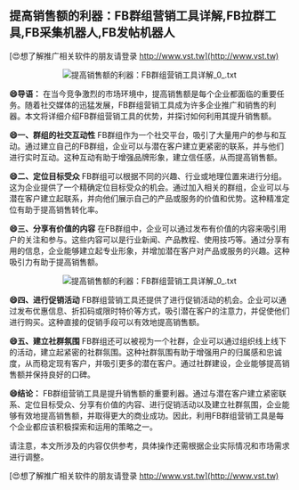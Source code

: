 ## **提高销售额的利器：FB群组营销工具详解,FB拉群工具,FB采集机器人,FB发帖机器人**

[😍想了解推广相关软件的朋友请登录 http://www.vst.tw](http://www.vst.tw)

 <center><img src="https://vst.tw/MP4/tuiguang/png/1.png" alt="提高销售额的利器：FB群组营销工具详解_0_.txt"></center>

**😄导语：**
在当今竞争激烈的市场环境中，提高销售额是每个企业都面临的重要任务。随着社交媒体的迅猛发展，FB群组营销工具成为许多企业推广和销售的利器。本文将详细介绍FB群组营销工具的优势，并探讨如何利用其提升销售额。

**😄一、群组的社交互动性**
FB群组作为一个社交平台，吸引了大量用户的参与和互动。通过建立自己的FB群组，企业可以与潜在客户建立更紧密的联系，并与他们进行实时互动。这种互动有助于增强品牌形象，建立信任感，从而提高销售额。

**😄二、定位目标受众**
FB群组可以根据不同的兴趣、行业或地理位置来进行分组。这为企业提供了一个精确定位目标受众的机会。通过加入相关的群组，企业可以与潜在客户建立起联系，并向他们展示自己的产品或服务的价值和优势。这种精准定位有助于提高销售转化率。

**😄三、分享有价值的内容**
在FB群组中，企业可以通过发布有价值的内容来吸引用户的关注和参与。这些内容可以是行业新闻、产品教程、使用技巧等。通过分享有用的信息，企业能够建立起专业形象，并增加潜在客户对产品或服务的兴趣。这种吸引力有助于提高销售额。

 <center><img src="https://vst.tw/MP4/tuiguang/png/6.png" alt="提高销售额的利器：FB群组营销工具详解_0_.txt"></center>

**😄四、进行促销活动**
FB群组营销工具还提供了进行促销活动的机会。企业可以通过发布优惠信息、折扣码或限时特价等方式，吸引潜在客户的注意力，并促使他们进行购买。这种直接的促销手段可以有效地提高销售额。

**😄五、建立社群氛围**
FB群组还可以被视为一个社群，企业可以通过组织线上线下的活动，建立起紧密的社群氛围。这种社群氛围有助于增强用户的归属感和忠诚度，从而稳定现有客户，并吸引更多的潜在客户。通过社群建设，企业能够提高销售额并保持良好的口碑。

**😄结论：**
FB群组营销工具是提升销售额的重要利器。通过与潜在客户建立紧密联系、定位目标受众、分享有价值的内容、进行促销活动以及建立社群氛围，企业能够有效地提高销售额，并取得更大的商业成功。因此，利用FB群组营销工具是每个企业都应该积极探索和运用的策略之一。

请注意，本文所涉及的内容仅供参考，具体操作还需根据企业实际情况和市场需求进行调整。

[😍想了解推广相关软件的朋友请登录 http://www.vst.tw](http://www.vst.tw)



